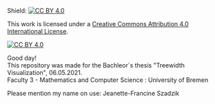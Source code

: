 Shield: [![CC BY 4.0][cc-by-shield]][cc-by]

This work is licensed under a
[Creative Commons Attribution 4.0 International License][cc-by].

[![CC BY 4.0][cc-by-image]][cc-by]

[cc-by]: http://creativecommons.org/licenses/by/4.0/
[cc-by-image]: https://i.creativecommons.org/l/by/4.0/88x31.png
[cc-by-shield]: https://img.shields.io/badge/License-CC%20BY%204.0-lightgrey.svg


Good day!    
This repository was made for the Bachleor´s thesis "Treewidth Visualization", 06.05.2021.     
Faculty 3 - Mathematics and Computer Science : University of Bremen

Please mention my name on use: Jeanette-Francine Szadzik
